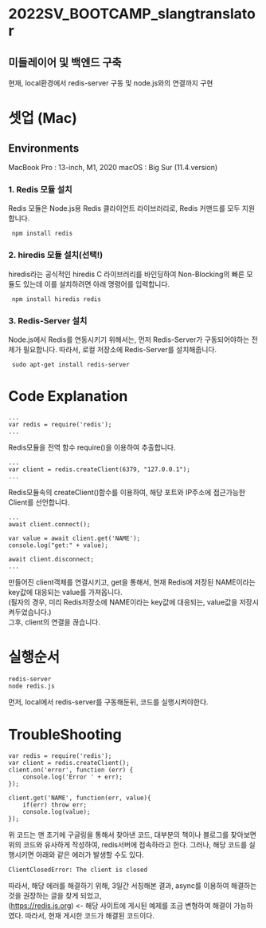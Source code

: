 # 2022SV_BOOTCAMP_slangtranslator
## 미들레이어 및 백엔드 구축
현재, local환경에서 redis-server 구동 및 node.js와의 연결까지 구현

# 셋업 (Mac)
## Environments
MacBook Pro : 13-inch, M1, 2020
macOS : Big Sur (11.4.version)

### 1. Redis 모듈 설치
Redis 모듈은 Node.js용 Redis 클라이언트 라이브러리로, Redis 커맨드를 모두 지원합니다.
```
 npm install redis
```
### 2. hiredis 모듈 설치(선택!)
hiredis라는 공식적인 hiredis C 라이브러리를 바인딩하여 Non-Blocking의 빠른 모듈도 있는데 이를 설치하려면 아래 명령어를 입력합니다.
```
 npm install hiredis redis
```
### 3. Redis-Server 설치
Node.js에서 Redis를 연동시키기 위해서는, 먼저 Redis-Server가 구동되어야하는 전제가 필요합니다. 따라서, 로컬 저장소에 Redis-Server를 설치해줍니다.
```
 sudo apt-get install redis-server
```

# Code Explanation
```
...
var redis = require('redis');
...
```
Redis모듈을 전역 함수 require()을 이용하여 추출합니다.

```
...
var client = redis.createClient(6379, "127.0.0.1");
...
```
Redis모듈속의 createClient()함수를 이용하여, 해당 포트와 IP주소에 접근가능한 Client를 선언합니다.

```
...
await client.connect();

var value = await client.get('NAME');
console.log("get:" + value);

await client.disconnect;
...
```
만들어진 client객체를 연결시키고, get을 통해서, 현재 Redis에 저장된 NAME이라는 key값에 대응되는 value를 가져옵니다.</br>
(필자의 경우, 미리 Redis저장소에 NAME이라는 key값에 대응되는, value값을 저장시켜두었습니다.)</br>
그후, client의 연결을 끊습니다.

# 실행순서
```
redis-server
node redis.js
```
먼저, local에서 redis-server를 구동해둔뒤, 코드를 실행시켜야한다.

# TroubleShooting
```
var redis = require('redis');
var client = redis.createClient();           
client.on('error', function (err) {
    console.log('Error ' + err);
});

client.get('NAME', function(err, value){
    if(err) throw err;
    console.log(value);
});
```
위 코드는 맨 초기에 구글링을 통해서 찾아낸 코드, 대부분의 책이나 블로그를 찾아보면 위의 코드와 유사하게 작성하여, redis서버에 접속하라고 한다. 그러나, 해당 코드를 실행시키면 아래와 같은 에러가 발생할 수도 있다.
```
ClientClosedError: The client is closed
```
따라서, 해당 에러를 해결하기 위해, 3일간 서칭해본 결과, async를 이용하여 해결하는것을 권장하는 글을 찾게 되었고,</br>
(https://redis.js.org) <- 해당 사이트에 게시된 예제를 조금 변형하여 해결이 가능하였다.
따라서, 현재 게시한 코드가 해결된 코드이다.


